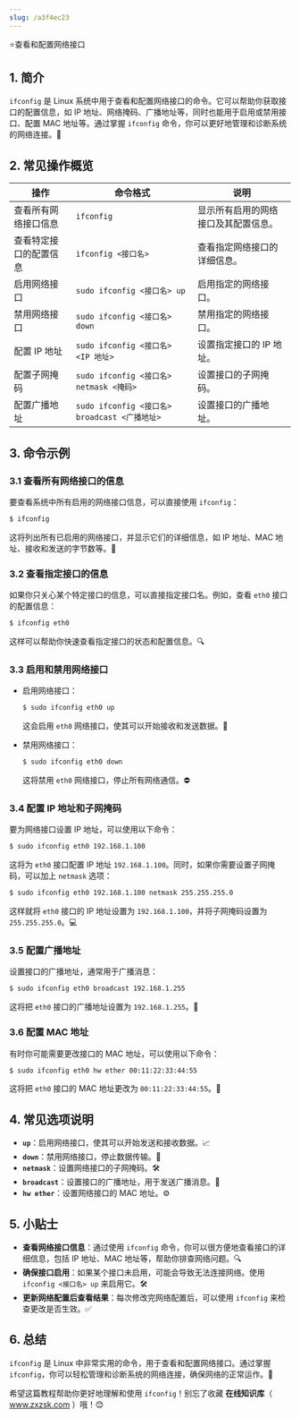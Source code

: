 ```yaml
---
slug: /a3f4ec23
---
```

⭐查看和配置网络接口

## 1. 简介

`ifconfig` 是 Linux 系统中用于查看和配置网络接口的命令。它可以帮助你获取接口的配置信息，如 IP 地址、网络掩码、广播地址等，同时也能用于启用或禁用接口、配置 MAC 地址等。通过掌握 `ifconfig` 命令，你可以更好地管理和诊断系统的网络连接。🔧

## 2. 常见操作概览

| 操作                          | 命令格式                                          | 说明                                      |
|-------------------------------|-------------------------------------------------|-------------------------------------------|
| 查看所有网络接口信息          | `ifconfig`                                     | 显示所有启用的网络接口及其配置信息。         |
| 查看特定接口的配置信息        | `ifconfig <接口名>`                             | 查看指定网络接口的详细信息。                 |
| 启用网络接口                  | `sudo ifconfig <接口名> up`                    | 启用指定的网络接口。                       |
| 禁用网络接口                  | `sudo ifconfig <接口名> down`                  | 禁用指定的网络接口。                       |
| 配置 IP 地址                  | `sudo ifconfig <接口名> <IP 地址>`             | 设置指定接口的 IP 地址。                    |
| 配置子网掩码                  | `sudo ifconfig <接口名> netmask <掩码>`         | 设置接口的子网掩码。                        |
| 配置广播地址                  | `sudo ifconfig <接口名> broadcast <广播地址>`  | 设置接口的广播地址。                       |

## 3. 命令示例

### 3.1 查看所有网络接口的信息

要查看系统中所有启用的网络接口信息，可以直接使用 `ifconfig`：

```bash
$ ifconfig
```

这将列出所有已启用的网络接口，并显示它们的详细信息，如 IP 地址、MAC 地址、接收和发送的字节数等。📡

### 3.2 查看指定接口的信息

如果你只关心某个特定接口的信息，可以直接指定接口名。例如，查看 `eth0` 接口的配置信息：

```bash
$ ifconfig eth0
```

这样可以帮助你快速查看指定接口的状态和配置信息。🔍

### 3.3 启用和禁用网络接口

- 启用网络接口：

  ```bash
  $ sudo ifconfig eth0 up
  ```

  这会启用 `eth0` 网络接口，使其可以开始接收和发送数据。🚀

- 禁用网络接口：

  ```bash
  $ sudo ifconfig eth0 down
  ```

  这将禁用 `eth0` 网络接口，停止所有网络通信。⛔

### 3.4 配置 IP 地址和子网掩码

要为网络接口设置 IP 地址，可以使用以下命令：

```bash
$ sudo ifconfig eth0 192.168.1.100
```

这将为 `eth0` 接口配置 IP 地址 `192.168.1.100`。同时，如果你需要设置子网掩码，可以加上 `netmask` 选项：

```bash
$ sudo ifconfig eth0 192.168.1.100 netmask 255.255.255.0
```

这样就将 `eth0` 接口的 IP 地址设置为 `192.168.1.100`，并将子网掩码设置为 `255.255.255.0`。💻

### 3.5 配置广播地址

设置接口的广播地址，通常用于广播消息：

```bash
$ sudo ifconfig eth0 broadcast 192.168.1.255
```

这将把 `eth0` 接口的广播地址设置为 `192.168.1.255`。📢

### 3.6 配置 MAC 地址

有时你可能需要更改接口的 MAC 地址，可以使用以下命令：

```bash
$ sudo ifconfig eth0 hw ether 00:11:22:33:44:55
```

这将把 `eth0` 接口的 MAC 地址更改为 `00:11:22:33:44:55`。🔑

## 4. 常见选项说明

- **`up`**：启用网络接口，使其可以开始发送和接收数据。📈
- **`down`**：禁用网络接口，停止数据传输。🚫
- **`netmask`**：设置网络接口的子网掩码。🛠️
- **`broadcast`**：设置接口的广播地址，用于发送广播消息。📡
- **`hw ether`**：设置网络接口的 MAC 地址。⚙️

## 5. 小贴士

- **查看网络接口信息**：通过使用 `ifconfig` 命令，你可以很方便地查看接口的详细信息，包括 IP 地址、MAC 地址等，帮助你排查网络问题。🔍
- **确保接口启用**：如果某个接口未启用，可能会导致无法连接网络。使用 `ifconfig <接口名> up` 来启用它。🛠️
- **更新网络配置后查看结果**：每次修改完网络配置后，可以使用 `ifconfig` 来检查更改是否生效。✅

## 6. 总结

`ifconfig` 是 Linux 中非常实用的命令，用于查看和配置网络接口。通过掌握 `ifconfig`，你可以轻松管理和诊断系统的网络连接，确保网络的正常运作。🔧

希望这篇教程帮助你更好地理解和使用 `ifconfig`！别忘了收藏 **在线知识库**（ www.zxzsk.com ）哦！😊
